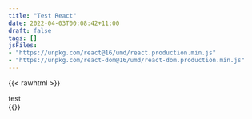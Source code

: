 ```yaml
---
title: "Test React"
date: 2022-04-03T00:08:42+11:00
draft: false
tags: []
jsFiles:
- "https://unpkg.com/react@16/umd/react.production.min.js"
- "https://unpkg.com/react-dom@16/umd/react-dom.production.min.js"
---
```

{{< rawhtml >}}
<div id="root">test</div>
{{</ rawhtml >}}
